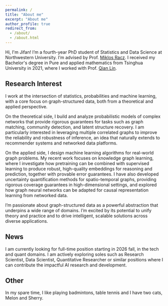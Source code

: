 ```yaml
---
permalink: /
title: "About me"
excerpt: "About me"
author_profile: true
redirect_from: 
  - /about/
  - /about.html
---
```


Hi, I'm Jifan!
I’m a fourth-year PhD student of Statistics and Data Science at Northwestern University. I’m advised by Prof. [Miklos Racz](https://racz.statistics.northwestern.edu/). I received my Bachelor's degree in Pure and applied mathematics from Tsinghua University in 2021, where I worked with Prof. [Qian Lin](https://sites.google.com/site/qianlincd/). 

Research Interest
------


I work at the intersection of statistics, probabilities and machine learning, with a core focus on graph-structured data, both from a theoretical and applied perspective.

On the theoretical side, I build and analyze probabilistic models of complex networks that provide rigorous guarantees for tasks such as graph matching, community detection, and latent structure recovery. I am particularly interested in leveraging multiple correlated graphs to improve the reliability and robustness of inference, an idea that naturally extends to recommender systems and networked data platforms.

On the applied side, I design machine learning algorithms for real-world graph problems. My recent work focuses on knowledge graph learning, where I investigate how pretraining can be combined with supervised learning to produce robust, high-quality embeddings for reasoning and prediction, together with provable error guarantees. I have also developed uncertainty quantification methods for spatio-temporal graphs, providing rigorous coverage guarantees in high-dimensional settings, and explored how graph neural networks can be adapted for causal representation learning from networked data.

I’m passionate about graph-structured data as a powerful abstraction that underpins a wide range of domains. I’m excited by its potential to unify theory and practice and to drive intelligent, scalable solutions across diverse applications.


News
------

I am currently looking for full-time position starting in 2026 fall, in the tech and quant domains. I am actively exploring soles such as Research Scientist, Data Scientist, Quantitative Researcher or similar positions where I can contribute the impactful AI research and development.



Other
------
In my spare time, I like playing badmintons, table tennis and I have two cats, Melon and Sherry. 






